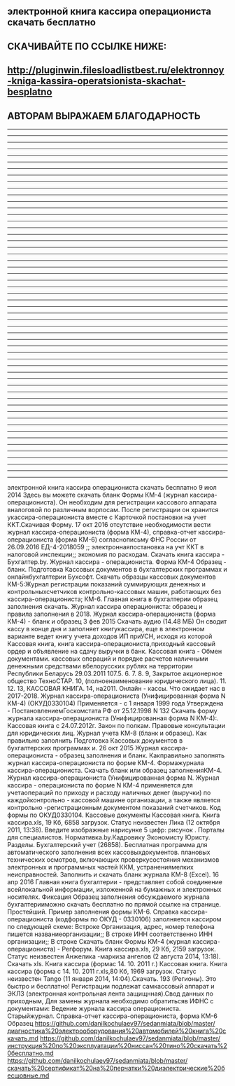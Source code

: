 электронной книга кассира операциониста скачать бесплатно
--------------------------------------------------
СКАЧИВАЙТЕ ПО ССЫЛКЕ НИЖЕ:
--------------------------------------------------
http://pluginwin.filesloadlistbest.ru/elektronnoy-kniga-kassira-operatsionista-skachat-besplatno
--------------------------------------------------
АВТОРАМ ВЫРАЖАЕМ БЛАГОДАРНОСТЬ
--------------------------------------------------
--------------------------------------------------
--------------------------------------------------
--------------------------------------------------
--------------------------------------------------
--------------------------------------------------
--------------------------------------------------
--------------------------------------------------
--------------------------------------------------
--------------------------------------------------
--------------------------------------------------
--------------------------------------------------
--------------------------------------------------
--------------------------------------------------
--------------------------------------------------
--------------------------------------------------
--------------------------------------------------
--------------------------------------------------
--------------------------------------------------
--------------------------------------------------
--------------------------------------------------
--------------------------------------------------
--------------------------------------------------
--------------------------------------------------
--------------------------------------------------
--------------------------------------------------
--------------------------------------------------
--------------------------------------------------
--------------------------------------------------
--------------------------------------------------
--------------------------------------------------
--------------------------------------------------
--------------------------------------------------
--------------------------------------------------
--------------------------------------------------
--------------------------------------------------
--------------------------------------------------
--------------------------------------------------
--------------------------------------------------
--------------------------------------------------
--------------------------------------------------
--------------------------------------------------
--------------------------------------------------
--------------------------------------------------
--------------------------------------------------
--------------------------------------------------
--------------------------------------------------
--------------------------------------------------
--------------------------------------------------
--------------------------------------------------
--------------------------------------------------
--------------------------------------------------
--------------------------------------------------
--------------------------------------------------
--------------------------------------------------
электронной книга кассира операциониста скачать бесплатно 9 июл 2014  Здесь вы можете скачать бланк Формы КМ-4 (журнал кассира-операциониста). Он необходим для регистрации кассового аппарата вналоговой по различным ворпосам. После регистрации он хранится укассира-операциониста вместе с Карточкой постановки на учет ККТ.Скачивая Форму. 17 окт 2016  отсутствие необходимости вести журнал кассира-операциониста (форма КМ-4), справка-отчет кассира-операциониста (форма  КМ-6) согласнописьму ФНС России от 26.09.2016  ЕД-4-2018059 ;; электроннаяпостановка на учт ККТ в налоговой инспекции;; экономия по расходам. Скачать книга кассира - Бухгалтер.by. Журнал кассира - операциониста. Форма КМ-4  Образец - бланк. Подготовка Кассовых документов в бухгалтерских программах и онлайнбухгалтерии Бухсофт.  Скачать образцы кассовых документов  КМ-5:Журнал регистрации показаний суммирующих денежных и контрольныхсчетчиков контрольно-кассовых машин, работающих без кассира-операциониста; КМ-6. Главная книга в бухгалтерии образец заполнения скачать. Журнал кассира операциониста: образец и правила заполнения в 2018. Журнал кассира-операциониста (форма КМ-4) - бланк и образец
3 фев 2015  Скачать аудио (14.48 МБ)  Он сводит кассу в конце дня и заполняет книгукассира, еще в электронном варианте ведет книгу учета доходов ИП приУСН, исходя из которой  Кассовая книга, книга кассира-операциониста,приходный кассовый ордер и объявление на сдачу выручки в банк. Кассовая книга - Обмен документами. кассовых операций и порядке расчетов наличными денежными средствами вбелорусских рублях на территории Республики Беларусь 29.03.2011 107.5. 6. 7. 8. 9, Закрытое акционерное общество ТехноСТАР. 10, (полноенаименование юридического лица). 11. 12. 13, КАССОВАЯ КНИГА. 14, на2011. Онлайн - кассы. Что ожидает нас в 2017-2018. Журнал кассира-операциониста (Унифицированная форма N КМ-4) (ОКУД0330104) Применяется - с 1 января 1999 года Утверждена - ПостановлениемГоскомстата РФ от 25.12.1998 N 132 Скачать форму журнала кассира-операциониста (Унифицированная форма N КМ-4):. Кассовая книга с 24.07.2012г. Закон по полкам. Правовые консультации для юридических лиц. Журнал учета КМ-8 (бланк и образец). Как правильно заполнить
Подготовка Кассовых документов в бухгалтерских программах и. 26 окт 2015  Журнал кассира-операциониста - образец заполнения и бланк. Какправильно заполнять журнал кассира-операциониста по форме КМ-4. Формажурнала кассира-операциониста. Скачать бланк или образец заполненияКМ-4. Журнал кассира-операциониста (Унифицированная форма N. Журнал кассира - операциониста по форме N КМ-4 применяется для учетаопераций по приходу и расходу наличных денег (выручки) по каждойконтрольно - кассовой машине организации, а также является контрольно -регистрационным документом показаний счетчиков. Код формы по ОКУД0330104. Кассовые документы  Кассовая книга. Книга кассира.xls, 19 Кб, 6858 загрузок. Статус неизвестен Лика (12 октября 2011, 13:38). Введите изображные нарисунке 5 цифр: рисунок . Порталы для специалистов. Нормативка.by.Кадровику  Экономисту  Юристу. Разделы. Бухгалтерский учет (26858). Бесплатная программа для автоматического заполнения всех кассовыхдокументов.  плановых технических осмотров, включающих проверкусостояния механизмов электронных и программных частей ККМ, устранениямелких неисправностей.  Заполнить и скачать бланк журнала КМ-8 (Excel). 16 апр 2016  Главная книга бухгалтерии - представляет собой соединение всейлокальной информации, изложенной на бумажных и электронных носителях. Фиксация  Образец заполнения обсуждаемого журнала бухгалтерииможно скачать бесплатно по прямой ссылке на странице. Простейший. Пример заполнения формы КМ-6. Справка кассира-операциониста (кодформы по ОКУД - 0330106) заполняется кассиром по следующей схеме: Встроке Организация, адрес, номер телефона пишется названиеорганизации;; В строке ИНН  соответственно ИНН организации;; В строке
Скачать бланк Формы КМ-4 (журнал кассира-операциониста) - Регфорум. Книга кассира.xls, 29 Кб, 2159 загрузок. Статус неизвестен Анжелика -маркиза ангелов (2 августа 2014, 13:18). Скачать  xls. Книга кассира (формас 14. 10. 2011 г.) Кассовая книга. Книга кассира (форма с 14. 10. 2011 г.xls,80 Кб, 1969 загрузок. Статус неизвестен Tango (11 января 2014, 14:04).Скачать. 193 (Регионы). Это быстро и бесплатно!  Регистрации подлежат самкассовый аппарат и ЭКЛЗ (электронная контрольная лента защищнная).Свод данных по приходным,  Для замены журнала необходимо обратитьсяв ИФНС с документами: Ведение журнала кассира операциониста. Старыйжурнал. Справка-отчет кассира-операциониста, форма КМ-6  Образец
https://github.com/danilkochulaev97/sedanmiata/blob/master/диагностика%20электрооборудования%20автомобилей%20книга%20скачать.md
https://github.com/danilkochulaev97/sedanmiata/blob/master/инструкция%20по%20эксплуатации%20ниссан%20тино%20скачать%20бесплатно.md
https://github.com/danilkochulaev97/sedanmiata/blob/master/скачать%20сертификат%20на%20перчатки%20диэлектрические%20бесшовные.md